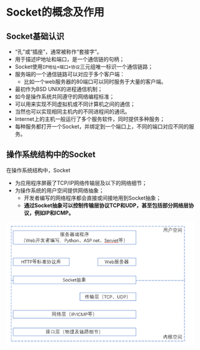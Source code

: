 # Socket的概念及作用

## Socket基础认识

* “孔”或“插座”，通常被称作“套接字”。
* 用于描述IP地址和端口，是一个通信链的句柄；
* Socket使用`IP地址+端口+协议`三元组唯一标识一个通信链路；
* 服务端的一个通信链路可以对应于多个客户端：
  * 比如一个web服务器的80端口可以同时服务于大量的客户端。
* 最初作为BSD UNIX的进程通信机制；
* 如今是操作系统共同遵守的网络编程标准；
* 可以用来实现不同虚拟机或不同计算机之间的通信；
* 当然也可以实现相同主机内的不同进程间的通讯。
* Internet上的主机一般运行了多个服务软件，同时提供多种服务；
* 每种服务都打开一个Socket，并绑定到一个端口上，不同的端口对应不同的服务。

## 操作系统结构中的Socket

在操作系统结构中，Socket

* 为应用程序屏蔽了TCP/IP网络传输层及以下的网络细节；
* 为操作系统的用户空间提供网络抽象；
  * 开发者编写的网络程序都会直接或间接地用到Socket抽象；
  * **通过Socket抽象可以控制传输层协议TCP和UDP，甚至包括部分网络层协议，例如IP和ICMP。**

![](../.gitbook/assets/socket-chou-xiang.PNG)

